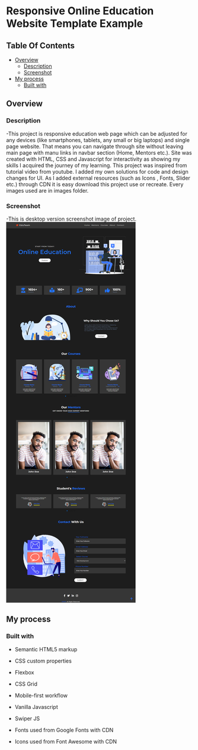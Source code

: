 # Responsive Online Education Website Template Example

## Table Of Contents

- [Overview](#overview)
  - [Description](#description)
  - [Screenshot](#screenshot)
- [My process](#my-process)
  - [Built with](#built-with)

## Overview

### Description

  -This project is responsive education web page which can be adjusted for any devices (like smartphones, tablets, any small or big laptops) and single page website. That means you can navigate through site without leaving main page with manu links in navbar section (Home, Mentors etc.). Site was created with HTML, CSS and Javascript for interactivity as showing my skills I acquired the journey of my learning. This project was inspired from tutorial video from youtube. I added my own solutions for code and design changes for UI. As I added external resources (such as Icons , Fonts, Slider etc.) through CDN it is easy download this project use or recreate. Every images used are in images folder.

### Screenshot

  -This is desktop version screenshot image of project.
  ![](./images/screenshoot-of-dektop-version.png)

 
## My process

### Built with

- Semantic HTML5 markup
- CSS custom properties
- Flexbox
- CSS Grid
- Mobile-first workflow
- Vanilla Javascript
- Swiper JS

- Fonts used from Google Fonts with CDN
- Icons used from Font Awesome with CDN
